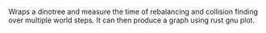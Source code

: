 

Wraps a dinotree and measure the time of rebalancing and collision finding over multiple world steps. It can then produce a graph using rust gnu plot.